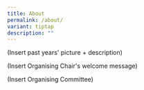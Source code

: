 ```yaml
---
title: About
permalink: /about/
variant: tiptap
description: ""
---
```

<p>(Insert past years' picture + description)</p>
<p>(Insert Organising Chair's welcome message)</p>
<p>(Insert Organising Committee)</p>